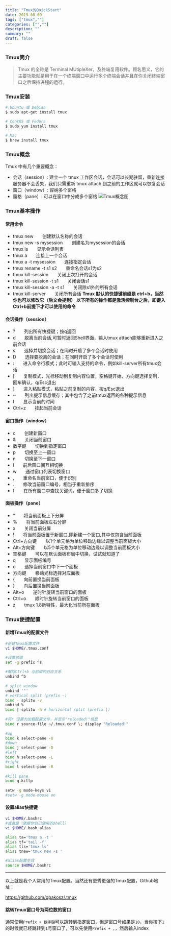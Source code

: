 ```yaml
---
title: "Tmux的QuickStart"
date: 2019-08-09
tags: ["tmux",""]
categories: ["",""]
description: ""
summary: ""
draft: false
---
```


### Tmux简介
> Tmux 的全称是 Terminal MUtipleXer，及终端复用软件。顾名思义，它的主要功能就是用于在一个终端窗口中运行多个终端会话并且在你关闭终端窗口之后保持进程的运行。

### Tmux安装
```bash
# Ubuntu 或 Debian
$ sudo apt-get install tmux

# CentOS 或 Fedora
$ sudo yum install tmux

# Mac
$ brew install tmux
```

### Tmux概念
Tmux 中有几个重要概念：
- 会话（session）: 建立一个 tmux 工作区会话，会话可以长期驻留，重新连接服务器不会丢失，我们只需重新 tmux attach 到之前的工作区就可以恢复会话
- 窗口（window）: 容纳多个窗格
- 窗格（pane）: 可以在窗口中分成多个窗格
![Tmux概念图](https://img.aladdinding.cn/tmux.png)


### Tmux基本操作
#### 常用命令
- tmux new　　创建默认名称的会话
- tmux new -s mysession　　创建名为mysession的会话
- tmux ls　　显示会话列表
- tmux a　　连接上一个会话
- tmux a -t mysession　　连接指定会话
- tmux rename -t s1 s2　　重命名会话s1为s2
- tmux kill-session　　关闭上次打开的会话
- tmux kill-session -t s1　　关闭会话s1
- tmux kill-session -a -t s1　　关闭除s1外的所有会话
- tmux kill-server　　关闭所有会话
**Tmux 默认的快捷键前缀是 ctrl+b，当然你也可以修改它（后文会提到）
以下所有的操作都是激活控制台之后，即键入Ctrl+b前提下才可以使用的命令**

#### 会话操作（session）
- ?　　列出所有快捷键；按q返回
- d　　脱离当前会话,可暂时返回Shell界面，输入tmux attach能够重新进入之前会话
- s　　选择并切换会话；在同时开启了多个会话时使用
- D　　选择要脱离的会话；在同时开启了多个会话时使用
- :　　进入命令行模式；此时可输入支持的命令，例如kill-server所有tmux会话
- [　　复制模式，光标移动到复制内容位置，空格键开始，方向键选择复制，回车确认，q/Esc退出
- ]　　进入粘贴模式，粘贴之前复制的内容，按q/Esc退出
- ~　　列出提示信息缓存；其中包含了之前tmux返回的各种提示信息
- t　　显示当前的时间
- Ctrl+z　　挂起当前会话

#### 窗口操作（window）
- c　　创建新窗口
- &　　关闭当前窗口
- 数字键　　切换到指定窗口
- p　　切换至上一窗口
- n　　切换至下一窗口
- l　　前后窗口间互相切换
- w　　通过窗口列表切换窗口
- ,　　重命名当前窗口，便于识别
- .　　修改当前窗口编号，相当于重新排序
- f　　在所有窗口中查找关键词，便于窗口多了切换

#### 面板操作（pane）
- “　　将当前面板上下分屏
- %　　将当前面板左右分屏
- x　　关闭当前分屏
- !　　将当前面板置于新窗口,即新建一个窗口,其中仅包含当前面板
- Ctrl+方向键　　以1个单元格为单位移动边缘以调整当前面板大小
- Alt+方向键　　以5个单元格为单位移动边缘以调整当前面板大小
- 空格键　　可以在默认面板布局中切换，试试就知道了
- q　　显示面板编号
- o　　选择当前窗口中下一个面板
- 方向键　　移动光标选择对应面板
- {　　向前置换当前面板
- }　　向后置换当前面板
- Alt+o　　逆时针旋转当前窗口的面板
- Ctrl+o　　顺时针旋转当前窗口的面板
- z　　tmux 1.8新特性，最大化当前所在面板

### Tmux便捷配置
#### 新增Tmux的配置文件
```bash
#新建Tmux配置文件
vi $HOME/.tmux.conf
```
```bash
#设置前缀
set -g prefix ^s
 
#解除Ctrl+b 与前缀的对应关系
unbind ^b
 
# split window
unbind '"'
# vertical split (prefix -)
bind - splitw -v
unbind %
bind | splitw -h # horizontal split (prefix |)
 
#将r 设置为加载配置文件，并显示"reloaded!"信息
bind r source-file ~/.tmux.conf \; display "Reloaded!"
 
#up
bind k select-pane -U
#down
bind j select-pane -D
#left
bind h select-pane -L
#right
bind l select-pane -R
 
#kill pane
bind q killp
 
setw -g mode-keys vi
#setw -g mode-mouse on
```

#### 设置alias快捷键
```bash
vi $HOME/.bashrc
#或者是（依据你自己使用的shell）
vi $HOME/.bash_alias
```
```bash
alias ta='tmux a -t '
alias tf='tail -f'
alias tls='tmux ls'
alias tnew='tmux new -s '
```
```bash
#alias配置生效
source $HOME/.bashrc
```

------

以上就是我个人常用的Tmux配置。当然还有更秀更强的Tmux配置，Github地址：

https://github.com/gpakosz/.tmux

#### 跳转Tmux窗口号为两位数的窗口

通常使用`Prefix + 数字键`可以跳转到指定窗口，但是窗口号如果是`10`，当你按下`1`的时候就已经跳转到`1`号窗口了，可以先使用`Prefix + ,`，然后输入index